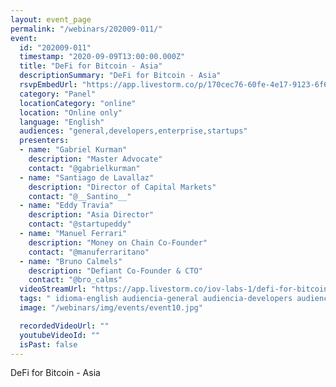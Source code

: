 ```yaml
---
layout: event_page
permalink: "/webinars/202009-011/"
event:
  id: "202009-011"
  timestamp: "2020-09-09T13:00:00.000Z"
  title: "DeFi for Bitcoin - Asia"
  descriptionSummary: "DeFi for Bitcoin - Asia"
  rsvpEmbedUrl: "https://app.livestorm.co/p/170cec76-60fe-4e17-9123-6f64d28eba7a/form"
  category: "Panel"
  locationCategory: "online"
  location: "Online only"
  language: "English"
  audiences: "general,developers,enterprise,startups"
  presenters:
  - name: "Gabriel Kurman"
    description: "Master Advocate"
    contact: "@gabrielkurman"
  - name: "Santiago de Lavallaz"
    description: "Director of Capital Markets"
    contact: "@__Santino__"
  - name: "Eddy Travia"
    description: "Asia Director"
    contact: "@startupeddy"
  - name: "Manuel Ferrari"
    description: "Money on Chain Co-Founder"
    contact: "@manuferraritano"
  - name: "Bruno Calmels"
    description: "Defiant Co-Founder & CTO"
    contact: "@bro_calms"
  videoStreamUrl: "https://app.livestorm.co/iov-labs-1/defi-for-bitcoin-asia"
  tags: " idioma-english audiencia-general audiencia-developers audiencia-enterprise audiencia-startups"
  image: "/webinars/img/events/event10.jpg"

  recordedVideoUrl: ""
  youtubeVideoId: ""
  isPast: false
---
```



DeFi for Bitcoin - Asia

